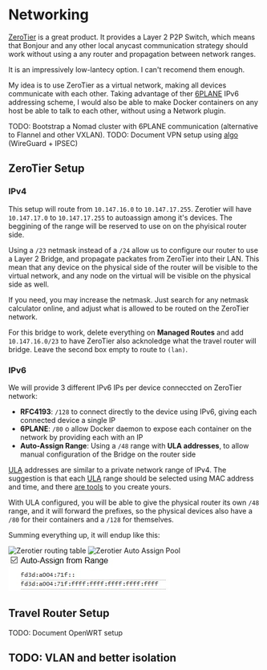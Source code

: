 # Networking

[ZeroTier] is a great product. It provides a Layer 2 P2P Switch, which means that Bonjour and any other local anycast communication strategy should work without using a any router and propagation between network ranges.

It is an impressively low-lantecy option. I can't recomend them enough.

My idea is to use ZeroTier as a virtual network, making all devices communicate with each other.
Taking advantage of ther [6PLANE] IPv6 addressing scheme, I would also be able to make Docker containers on any host be able to talk to each other, without using a Network plugin.

TODO: Bootstrap a Nomad cluster with 6PLANE communication (alternative to Flannel and other VXLAN).
TODO: Document VPN setup using [algo] (WireGuard + IPSEC)

## ZeroTier Setup

### IPv4

This setup will route from `10.147.16.0` to `10.147.17.255`. Zerotier will have `10.147.17.0` to `10.147.17.255` to autoassign among it's devices.
The beggining of the range will be reserved to use on on the phyisical router side.

Using a `/23` netmask instead of a `/24` allow us to configure our router to use a Layer 2 Bridge, and propagate packates from ZeroTier into their LAN.
This mean that any device on the physical side of the router will be visible to the virtual network, and any node on the virtual will be visible on the physical side as well.

If you need, you may increase the netmask. Just search for any netmask calculator online, and adjust what is allowed to be routed on the ZeroTier network.

For this bridge to work, delete everything on **Managed Routes** and add `10.147.16.0/23` to have ZeroTier also acknoledge what the travel router will bridge.
Leave the second box empty to route to `(lan)`.

### IPv6

We will provide 3 different IPv6 IPs per device conneccted on ZeroTier network:

- **RFC4193**: `/128` to connect directly to the device using IPv6, giving each connected device a single IP
- **6PLANE**: `/80` o allow Docker daemon to expose each container on the network by providing each with an IP
- **Auto-Assign Range**: Using a `/48` range with **ULA addresses**, to allow manual configuration of the Bridge on the router side

[ULA] addresses are similar to a private network range of IPv4.
The suggestion is that each [ULA] range should be selected using MAC address and time, and there [are tools](https://www.ultratools.com/tools/rangeGenerator) to you create yours.

With ULA configured, you will be able to give the physical router its own `/48` range,
and it will forward the prefixes, so the physical devices also have a `/80` for their containers and a `/128` for themselves.

Summing everything up, it will endup like this:

![Zerotier routing table](imgs/routing-table.jpg)
![Zerotier Auto Assign Pool](imgs/routing-table.jpg)
![Zerotier ULA assignment](imgs/zerotier-ipv6-ula-assignment.jpg)

## Travel Router Setup

TODO: Document OpenWRT setup

## TODO: VLAN and better isolation

[ZeroTier]: https://zerotier.com/
[6PLANE]: https://zerotier.atlassian.net/wiki/spaces/SD/pages/7274520/Using+NDP+Emulated+6PLANE+Addressing+With+Docker
[ULA]: https://en.wikipedia.org/wiki/Unique_local_address
[algo]: https://github.com/trailofbits/algo